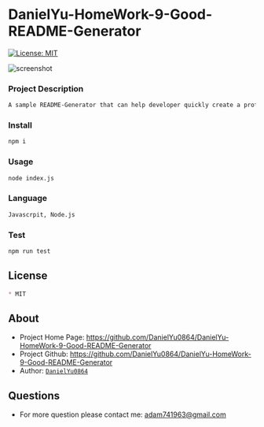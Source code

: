# DanielYu-HomeWork-9-Good-README-Generator
[![License: MIT](https://img.shields.io/badge/License-MIT-blue.svg)](https://opensource.org/licenses/MIT)

![screenshot](./utils/generator.gif)

### Project Description
```md
A sample README-Generator that can help developer quickly create a professional README for a new project
```

### Install
```md
npm i
```

### Usage
```md
node index.js
```

### Language
```md
Javascrpit, Node.js
```

### Test
```md
npm run test
```

## License
```md
* MIT
```

## About
* Project Home Page: https://github.com/DanielYu0864/DanielYu-HomeWork-9-Good-README-Generator
* Project Github: https://github.com/DanielYu0864/DanielYu-HomeWork-9-Good-README-Generator
* Author: [`DanielYu0864`](https://github.com/DanielYu0864)

## Questions
*  For more question please contact me: adam741963@gmail.com


